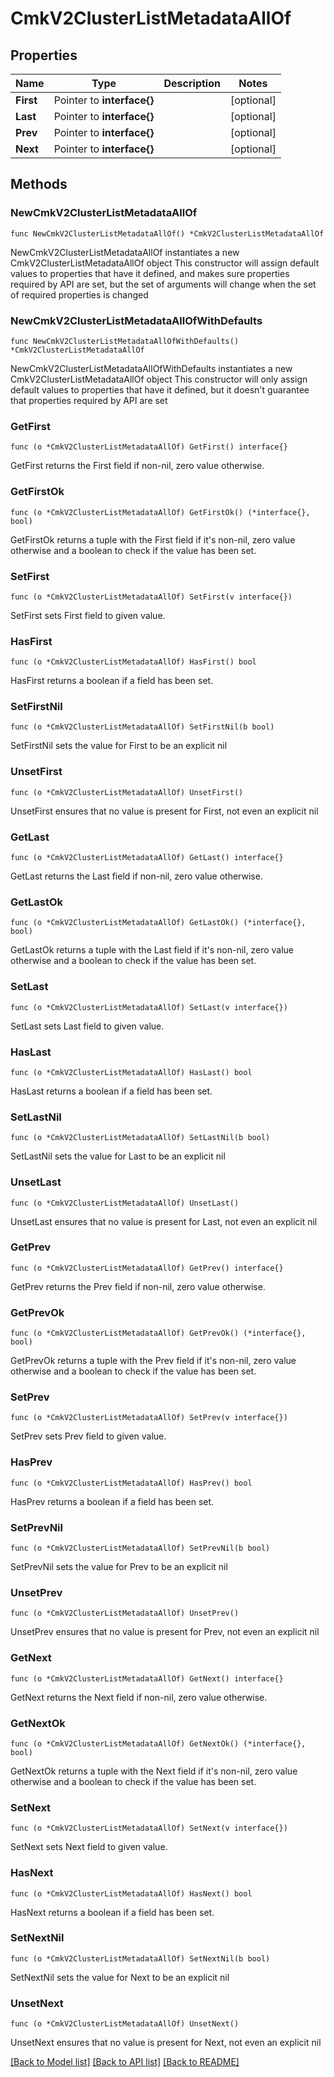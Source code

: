 # CmkV2ClusterListMetadataAllOf

## Properties

Name | Type | Description | Notes
------------ | ------------- | ------------- | -------------
**First** | Pointer to **interface{}** |  | [optional] 
**Last** | Pointer to **interface{}** |  | [optional] 
**Prev** | Pointer to **interface{}** |  | [optional] 
**Next** | Pointer to **interface{}** |  | [optional] 

## Methods

### NewCmkV2ClusterListMetadataAllOf

`func NewCmkV2ClusterListMetadataAllOf() *CmkV2ClusterListMetadataAllOf`

NewCmkV2ClusterListMetadataAllOf instantiates a new CmkV2ClusterListMetadataAllOf object
This constructor will assign default values to properties that have it defined,
and makes sure properties required by API are set, but the set of arguments
will change when the set of required properties is changed

### NewCmkV2ClusterListMetadataAllOfWithDefaults

`func NewCmkV2ClusterListMetadataAllOfWithDefaults() *CmkV2ClusterListMetadataAllOf`

NewCmkV2ClusterListMetadataAllOfWithDefaults instantiates a new CmkV2ClusterListMetadataAllOf object
This constructor will only assign default values to properties that have it defined,
but it doesn't guarantee that properties required by API are set

### GetFirst

`func (o *CmkV2ClusterListMetadataAllOf) GetFirst() interface{}`

GetFirst returns the First field if non-nil, zero value otherwise.

### GetFirstOk

`func (o *CmkV2ClusterListMetadataAllOf) GetFirstOk() (*interface{}, bool)`

GetFirstOk returns a tuple with the First field if it's non-nil, zero value otherwise
and a boolean to check if the value has been set.

### SetFirst

`func (o *CmkV2ClusterListMetadataAllOf) SetFirst(v interface{})`

SetFirst sets First field to given value.

### HasFirst

`func (o *CmkV2ClusterListMetadataAllOf) HasFirst() bool`

HasFirst returns a boolean if a field has been set.

### SetFirstNil

`func (o *CmkV2ClusterListMetadataAllOf) SetFirstNil(b bool)`

 SetFirstNil sets the value for First to be an explicit nil

### UnsetFirst
`func (o *CmkV2ClusterListMetadataAllOf) UnsetFirst()`

UnsetFirst ensures that no value is present for First, not even an explicit nil
### GetLast

`func (o *CmkV2ClusterListMetadataAllOf) GetLast() interface{}`

GetLast returns the Last field if non-nil, zero value otherwise.

### GetLastOk

`func (o *CmkV2ClusterListMetadataAllOf) GetLastOk() (*interface{}, bool)`

GetLastOk returns a tuple with the Last field if it's non-nil, zero value otherwise
and a boolean to check if the value has been set.

### SetLast

`func (o *CmkV2ClusterListMetadataAllOf) SetLast(v interface{})`

SetLast sets Last field to given value.

### HasLast

`func (o *CmkV2ClusterListMetadataAllOf) HasLast() bool`

HasLast returns a boolean if a field has been set.

### SetLastNil

`func (o *CmkV2ClusterListMetadataAllOf) SetLastNil(b bool)`

 SetLastNil sets the value for Last to be an explicit nil

### UnsetLast
`func (o *CmkV2ClusterListMetadataAllOf) UnsetLast()`

UnsetLast ensures that no value is present for Last, not even an explicit nil
### GetPrev

`func (o *CmkV2ClusterListMetadataAllOf) GetPrev() interface{}`

GetPrev returns the Prev field if non-nil, zero value otherwise.

### GetPrevOk

`func (o *CmkV2ClusterListMetadataAllOf) GetPrevOk() (*interface{}, bool)`

GetPrevOk returns a tuple with the Prev field if it's non-nil, zero value otherwise
and a boolean to check if the value has been set.

### SetPrev

`func (o *CmkV2ClusterListMetadataAllOf) SetPrev(v interface{})`

SetPrev sets Prev field to given value.

### HasPrev

`func (o *CmkV2ClusterListMetadataAllOf) HasPrev() bool`

HasPrev returns a boolean if a field has been set.

### SetPrevNil

`func (o *CmkV2ClusterListMetadataAllOf) SetPrevNil(b bool)`

 SetPrevNil sets the value for Prev to be an explicit nil

### UnsetPrev
`func (o *CmkV2ClusterListMetadataAllOf) UnsetPrev()`

UnsetPrev ensures that no value is present for Prev, not even an explicit nil
### GetNext

`func (o *CmkV2ClusterListMetadataAllOf) GetNext() interface{}`

GetNext returns the Next field if non-nil, zero value otherwise.

### GetNextOk

`func (o *CmkV2ClusterListMetadataAllOf) GetNextOk() (*interface{}, bool)`

GetNextOk returns a tuple with the Next field if it's non-nil, zero value otherwise
and a boolean to check if the value has been set.

### SetNext

`func (o *CmkV2ClusterListMetadataAllOf) SetNext(v interface{})`

SetNext sets Next field to given value.

### HasNext

`func (o *CmkV2ClusterListMetadataAllOf) HasNext() bool`

HasNext returns a boolean if a field has been set.

### SetNextNil

`func (o *CmkV2ClusterListMetadataAllOf) SetNextNil(b bool)`

 SetNextNil sets the value for Next to be an explicit nil

### UnsetNext
`func (o *CmkV2ClusterListMetadataAllOf) UnsetNext()`

UnsetNext ensures that no value is present for Next, not even an explicit nil

[[Back to Model list]](../README.md#documentation-for-models) [[Back to API list]](../README.md#documentation-for-api-endpoints) [[Back to README]](../README.md)


